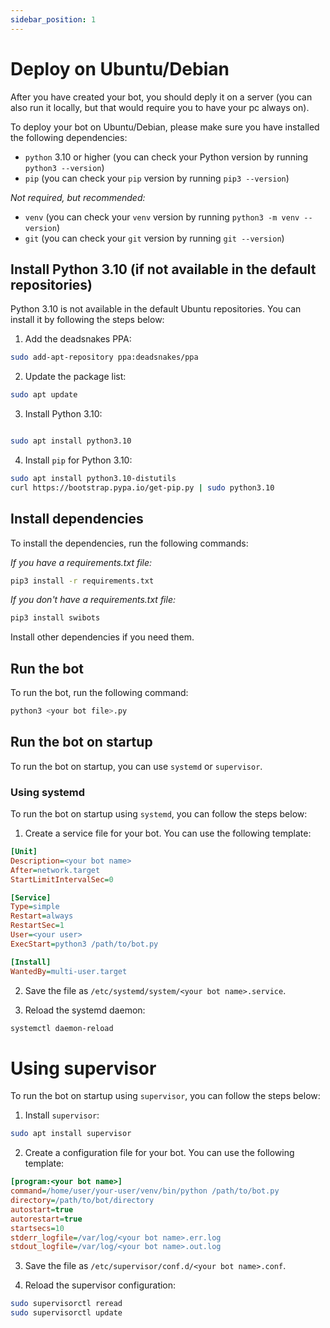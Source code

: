 ```yaml
---
sidebar_position: 1
---
```


# Deploy on Ubuntu/Debian

After you have created your bot, you should deply it on a server (you can also run it locally, but that would require you to have your pc always on).

To deploy your bot on Ubuntu/Debian, please make sure you have installed the following dependencies:

- `python` 3.10 or higher (you can check your Python version by running `python3 --version`)
- `pip` (you can check your `pip` version by running `pip3 --version`)

*Not required, but recommended:*
- `venv` (you can check your `venv` version by running `python3 -m venv --version`)
- `git` (you can check your `git` version by running `git --version`)


## Install Python 3.10 (if not available in the default repositories)
Python 3.10 is not available in the default Ubuntu repositories. You can install it by following the steps below:

1. Add the deadsnakes PPA:

```bash
sudo add-apt-repository ppa:deadsnakes/ppa
```

2. Update the package list:

```bash
sudo apt update
```

3. Install Python 3.10:

```bash

sudo apt install python3.10
```

4. Install `pip` for Python 3.10:

```bash
sudo apt install python3.10-distutils
curl https://bootstrap.pypa.io/get-pip.py | sudo python3.10
```


## Install dependencies

To install the dependencies, run the following commands:

*If you have a requirements.txt file:*
```bash
pip3 install -r requirements.txt
```

*If you don't have a requirements.txt file:*
```bash
pip3 install swibots
```
Install other dependencies if you need them.

## Run the bot

To run the bot, run the following command:

```bash
python3 <your bot file>.py
```

## Run the bot on startup

To run the bot on startup, you can use `systemd` or `supervisor`.

### Using systemd

To run the bot on startup using `systemd`, you can follow the steps below:

1. Create a service file for your bot. You can use the following template:

```ini
[Unit]
Description=<your bot name>
After=network.target
StartLimitIntervalSec=0

[Service]
Type=simple
Restart=always
RestartSec=1
User=<your user>
ExecStart=python3 /path/to/bot.py

[Install]
WantedBy=multi-user.target

```

2. Save the file as `/etc/systemd/system/<your bot name>.service`.

3. Reload the systemd daemon:

```bash
systemctl daemon-reload
```

# Using supervisor

To run the bot on startup using `supervisor`, you can follow the steps below:

1. Install `supervisor`:

```bash
sudo apt install supervisor
```

2. Create a configuration file for your bot. You can use the following template:

```ini
[program:<your bot name>]
command=/home/user/your-user/venv/bin/python /path/to/bot.py
directory=/path/to/bot/directory
autostart=true
autorestart=true
startsecs=10
stderr_logfile=/var/log/<your bot name>.err.log
stdout_logfile=/var/log/<your bot name>.out.log
```

3. Save the file as `/etc/supervisor/conf.d/<your bot name>.conf`.

4. Reload the supervisor configuration:

```bash
sudo supervisorctl reread
sudo supervisorctl update
```

